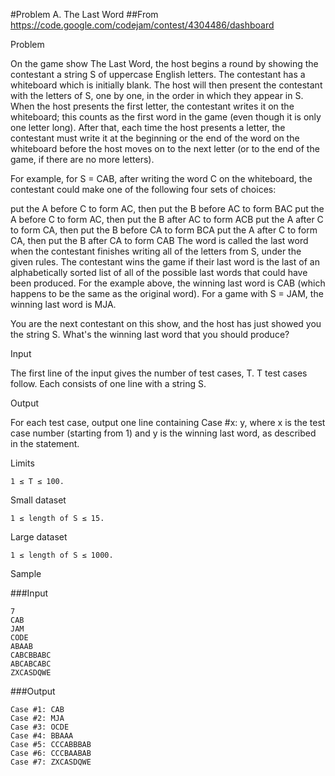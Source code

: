 #Problem A. The Last Word
##From https://code.google.com/codejam/contest/4304486/dashboard

Problem

On the game show The Last Word, the host begins a round by showing the contestant a string S of uppercase English letters. The contestant has a whiteboard which is initially blank. The host will then present the contestant with the letters of S, one by one, in the order in which they appear in S. When the host presents the first letter, the contestant writes it on the whiteboard; this counts as the first word in the game (even though it is only one letter long). After that, each time the host presents a letter, the contestant must write it at the beginning or the end of the word on the whiteboard before the host moves on to the next letter (or to the end of the game, if there are no more letters).

For example, for S = CAB, after writing the word C on the whiteboard, the contestant could make one of the following four sets of choices:

put the A before C to form AC, then put the B before AC to form BAC
put the A before C to form AC, then put the B after AC to form ACB
put the A after C to form CA, then put the B before CA to form BCA
put the A after C to form CA, then put the B after CA to form CAB
The word is called the last word when the contestant finishes writing all of the letters from S, under the given rules. The contestant wins the game if their last word is the last of an alphabetically sorted list of all of the possible last words that could have been produced. For the example above, the winning last word is CAB (which happens to be the same as the original word). For a game with S = JAM, the winning last word is MJA.

You are the next contestant on this show, and the host has just showed you the string S. What's the winning last word that you should produce?

Input

The first line of the input gives the number of test cases, T. T test cases follow. Each consists of one line with a string S.

Output

For each test case, output one line containing Case #x: y, where x is the test case number (starting from 1) and y is the winning last word, as described in the statement.

Limits

```
1 ≤ T ≤ 100.
```
Small dataset

```
1 ≤ length of S ≤ 15.
```
Large dataset

```
1 ≤ length of S ≤ 1000.
```
Sample


###Input 
```
7
CAB
JAM
CODE
ABAAB
CABCBBABC
ABCABCABC
ZXCASDQWE
```
###Output
```
Case #1: CAB
Case #2: MJA
Case #3: OCDE
Case #4: BBAAA
Case #5: CCCABBBAB
Case #6: CCCBAABAB
Case #7: ZXCASDQWE
```
